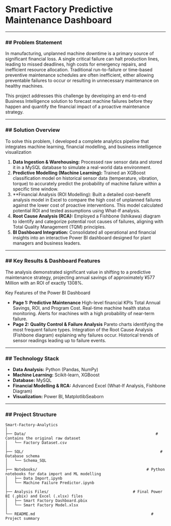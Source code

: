 # Smart Factory Predictive Maintenance Dashboard

---

### ## Problem Statement

In manufacturing, unplanned machine downtime is a primary source of significant financial loss. A single critical failure can halt production lines, leading to missed deadlines, high costs for emergency repairs, and inefficient resource allocation. Traditional run-to-failure or time-based preventive maintenance schedules are often inefficient, either allowing preventable failures to occur or resulting in unnecessary maintenance on healthy machines.

This project addresses this challenge by developing an end-to-end Business Intelligence solution to forecast machine failures before they happen and quantify the financial impact of a proactive maintenance strategy.

---

### ## Solution Overview

To solve this problem, I developed a complete analytics pipeline that integrates machine learning, financial modelling, and business intelligence visualization

1.  **Data Ingestion & Warehousing:** Processed raw sensor data and stored it in a MySQL database to simulate a real-world data environment.
2.  **Predictive Modelling (Machine Learning):** Trained an XGBoost classification model on historical sensor data (temperature, vibration, torque) to accurately predict the probability of machine failure within a specific time window.
3.  **Financial Analysis (ROI Modelling): Built a detailed cost-benefit analysis model in Excel to compare the high cost of unplanned failures against the lower cost of proactive interventions. This model calculated potential ROI and tested assumptions using What-If analysis.
4.  **Root Cause Analysis (RCA):** Employed a Fishbone (Ishikawa) diagram to identify and categorize potential root causes of failures, aligning with Total Quality Management (TQM) principles.
5.  **BI Dashboard Integration:** Consolidated all operational and financial insights into an interactive Power BI dashboard designed for plant managers and business leaders.

---

### ## Key Results & Dashboard Features

The analysis demonstrated significant value in shifting to a predictive maintenance strategy, projecting annual savings of approximately ¥577 Million with an ROI of exactly 1308%.

Key Features of the Power BI Dashboard

 * **Page 1: Predictive Maintenance**
     High-level financial KPIs Total Annual Savings, ROI, and Program Cost.
     Real-time machine health status monitoring.
     Alerts for machines with a high probability of near-term failure.
 * **Page 2: Quality Control & Failure Analysis**
     Pareto charts identifying the most frequent failure types.
     Integration of the Root Cause Analysis (Fishbone diagram) explaining why failures occur.
     Historical trends of sensor readings leading up to failure events.

---

### ## Technology Stack

 * **Data Analysis:** Python (Pandas, NumPy)
 * **Machine Learning:** Scikit-learn, XGBoost
 * **Database:** MySQL
 * **Financial Modelling & RCA:** Advanced Excel (What-If Analysis, Fishbone Diagram)
 * **Visualization:** Power BI, MatplotlibSeaborn

---

### ## Project Structure

```plaintext
Smart-Factory-Analytics
│
├── Data/												          # Contains the original raw dataset
│   └── Factory Dataset.csv
│
├── SQL/													        # Database schema
│   └── Schema_SQL
│
├── Notebooks/											      # Python notebooks for data import and ML modelling
│   ├── Data Import.ipynb
│   └── Machine Failure Predictor.ipynb
│
├── Analysis Files/								        # Final Power BI (.pbix) and Excel (.xlsx) files
│   ├── Smart Factory Dashboard.pbix
│   └── Smart Factory Model.xlsx
│
└── README.md											        # Project summary
